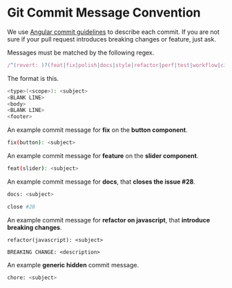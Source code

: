 
# Git Commit Message Convention

We use [Angular commit guidelines](https://github.com/angular/angular/blob/22b96b9/CONTRIBUTING.md#-commit-message-guidelines) to describe each commit. If you are not sure if your pull request introduces breaking changes or feature, just ask.

Messages must be matched by the following regex.

``` js
/^(revert: )?(feat|fix|polish|docs|style|refactor|perf|test|workflow|ci|chore|types)(\(.+\))?: .{1,50}/
```

The format is this.

```sh
<type>(<scope>): <subject>
<BLANK LINE>
<body>
<BLANK LINE>
<footer>
```

An example commit message for **fix** on the **button component**.

```sh
fix(button): <subject>
```

An example commit message for **feature** on the **slider component**.

```sh
feat(slider): <subject>
```

An example commit message for **docs**, that **closes the issue #28**.

```sh
docs: <subject>

close #28
```

An example commit message for **refactor on javascript**, that **introduce breaking changes**.

```
refactor(javascript): <subject>

BREAKING CHANGE: <description>
```

An example **generic hidden** commit message.

```sh
chore: <subject>
```
